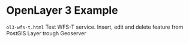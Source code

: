 # OpenLayer 3 Example

<code>ol3-wfs-t.html</code> Test WFS-T service. 
Insert, edit and delete feature from PostGIS Layer trough Geoserver
